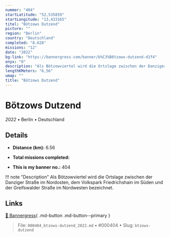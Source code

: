 ```yaml
---
nummer: "404"
startLatitude: "52,535859"
startLongitude: "13,433165"
titel: "Bötzows Dutzend"
picture: ""
region: "Berlin"
country: "Deutschland"
completed: "8.628"
missions: "12"
date: "2022"
bg-link: "https://bannergress.com/banner/b%C3%B6tzows-dutzend-d1f4"
onyx: "0"
description: "Als Bötzowviertel wird die Ortslage zwischen der Danziger Straße im Nordosten, dem Volkspark Friedrichshain im Süden und der Greifswalder Straße im Nordwesten bezeichnet."
lengthKMeters: "6,56"
umap: ""
title: "Bötzows Dutzend"
---
```

# Bötzows Dutzend

*2022* • Berlin • Deutschland



## Details
- **Distance (km):** 6.56

- **Total missions completed:** 
- **This is my banner no.:** 404


!!! note "Description"
    Als Bötzowviertel wird die Ortslage zwischen der Danziger Straße im Nordosten, dem Volkspark Friedrichshain im Süden und der Greifswalder Straße im Nordwesten bezeichnet.



## Links
[🔗 Bannergress](https://bannergress.com/banner/b%C3%B6tzows-dutzend-d1f4){ .md-button .md-button--primary }



> File: `000404_btzows-dutzend_2022.md` • #000404 • Slug: `btzows-dutzend`
